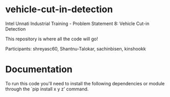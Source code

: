 # vehicle-cut-in-detection
Intel Unnati Industrial Training - Problem Statement 8: Vehicle Cut-in Detection

This repository is where all the code will go!

Participants: shreyasc60, Shantnu-Talokar, sachinbisen, kinshookk

# Documentation
To run this code you'll need to install the following dependencies or module through the 
`pip install x y z' command.
